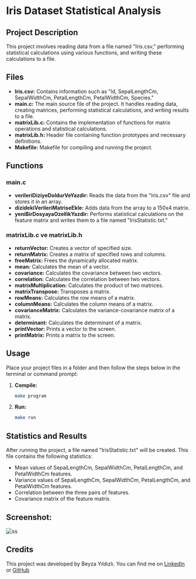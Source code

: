 # Iris Dataset Statistical Analysis

## Project Description

This project involves reading data from a file named "Iris.csv," performing statistical calculations using various functions, and writing these calculations to a file.

## Files

- **Iris.csv:** Contains information such as "Id, SepalLengthCm, SepalWidthCm, PetalLengthCm, PetalWidthCm, Species."
- **main.c:** The main source file of the project. It handles reading data, creating matrices, performing statistical calculations, and writing results to a file.
- **matrixLib.c:** Contains the implementation of functions for matrix operations and statistical calculations.
- **matrixLib.h:** Header file containing function prototypes and necessary definitions.
- **Makefile:** Makefile for compiling and running the project.

## Functions

### main.c

- **verileriDiziyeDoldurVeYazdir:** Reads the data from the "Iris.csv" file and stores it in an array.
- **dizidekiVerileriMatriseEkle:** Adds data from the array to a 150x4 matrix.
- **yeniBirDosyayaOzellikYazdir:** Performs statistical calculations on the feature matrix and writes them to a file named "IrisStatistic.txt."

### matrixLib.c ve matrixLib.h

- **returnVector:** Creates a vector of specified size.
- **returnMatrix:** Creates a matrix of specified rows and columns.
- **freeMatrix:** Frees the dynamically allocated matrix.
- **mean:** Calculates the mean of a vector.
- **covariance:** Calculates the covariance between two vectors.
- **correlation:** Calculates the correlation between two vectors.
- **matrixMultiplication:** Calculates the product of two matrices.
- **matrixTranspose:** Transposes a matrix.
- **rowMeans:** Calculates the row means of a matrix.
- **columnMeans:** Calculates the column means of a matrix.
- **covarianceMatrix:** Calculates the variance-covariance matrix of a matrix.
- **determinant:** Calculates the determinant of a matrix.
- **printVector:** Prints a vector to the screen.
- **printMatrix:** Prints a matrix to the screen.

## Usage

Place your project files in a folder and then follow the steps below in the terminal or command prompt:

1. **Compile:**
    ```bash
    make program
    ```

2. **Run:**
    ```bash
    make run
    ```

## Statistics and Results

After running the project, a file named "IrisStatistic.txt" will be created. This file contains the following statistics:
- Mean values of SepalLengthCm, SepalWidthCm, PetalLengthCm, and PetalWidthCm features.
- Variance values of SepalLengthCm, SepalWidthCm, PetalLengthCm, and PetalWidthCm features.
- Correlation between the three pairs of features.
- Covariance matrix of the feature matrix.

## Screenshot:
![ss](https://github.com/beyzayildizli/MatrixFunctionsAndFileOperations/assets/77398074/0839cd18-70fd-4455-9bac-f690fb88a358)


## Credits
This project was developed by Beyza Yıldızlı.
You can find me on [LinkedIn](https://www.linkedin.com/in/beyzayildizli/) or [GitHub](https://github.com/beyzayildizli)

